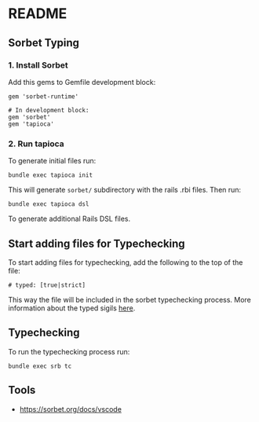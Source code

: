 # README

## Sorbet Typing

### 1. Install Sorbet
Add this gems to Gemfile development block:
```
gem 'sorbet-runtime'

# In development block:
gem 'sorbet'
gem 'tapioca'
```

### 2. Run tapioca
To generate initial files run:
```
bundle exec tapioca init
```
This will generate `sorbet/` subdirectory with the rails .rbi files. Then run:

```
bundle exec tapioca dsl
```

To generate additional Rails DSL files.

## Start adding files for Typechecking
To start adding files for typechecking, add the following to the top of the file:
```
# typed: [true|strict]
```
This way the file will be included in the sorbet typechecking process. More information about the typed sigils [here](https://sorbet.org/docs/static).

## Typechecking
To run the typechecking process run:
```
bundle exec srb tc
```

## Tools
- https://sorbet.org/docs/vscode
